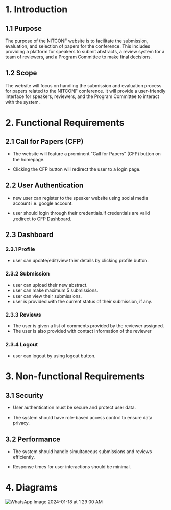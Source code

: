 # 1. Introduction

## 1.1 Purpose
The purpose of the NITCONF website is to facilitate the submission, evaluation, and selection of papers for the conference. This includes providing a platform for speakers to submit abstracts, a review system for a team of reviewers, and a Program Committee to make final decisions.

## 1.2 Scope
The website will focus on handling the submission and evaluation process for papers related to the NITCONF conference. It will provide a user-friendly interface for speakers, reviewers, and the Program Committee to interact with the system.

# 2. Functional Requirements
   
## 2.1 Call for Papers (CFP)

- The website will feature a prominent "Call for Papers" (CFP) button on the homepage.

- Clicking the CFP button will redirect the user to a login page.

## 2.2 User Authentication
- new user can register to the speaker website using social media account i.e. google account.
 
- user should  login through their credentials.If credentials are valid ,redirect to CFP Dashboard.
 

## 2.3 Dashboard

 ### 2.3.1 Profile
 - user can update/edit/view thier details by clicking profile button.

### 2.3.2 Submission

- user can upload their new abstract.
- user can make maximum 5 submissions.
- user can view their submissions.
- user is provided with the current status of their submission, if any.

### 2.3.3 Reviews

- The user is given a list of comments provided by the reviewer assigned.
- The user is also provided with contact information of the reviewer
  
### 2.3.4 Logout 
- user can logout by using logout button.

# 3. Non-functional Requirements
   
## 3.1 Security

 - User authentication must be secure and protect user data.

 - The system should have role-based access control to ensure data privacy.

## 3.2 Performance

- The system should handle simultaneous submissions and reviews efficiently.

 - Response times for user interactions should be minimal.


# 4. Diagrams

![WhatsApp Image 2024-01-18 at 1 29 00 AM](https://github.com/karan-nitc-cse/SE_Lab_Projet_1_Team10/assets/153089962/04616dad-7f56-45d3-85ad-cf51bbe3c981)
